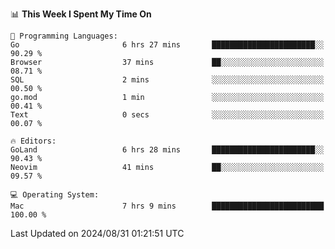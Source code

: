 <!--START_SECTION:waka-->
📊 **This Week I Spent My Time On** 

```text
💬 Programming Languages: 
Go                       6 hrs 27 mins       ███████████████████████░░   90.29 % 
Browser                  37 mins             ██░░░░░░░░░░░░░░░░░░░░░░░   08.71 % 
SQL                      2 mins              ░░░░░░░░░░░░░░░░░░░░░░░░░   00.50 % 
go.mod                   1 min               ░░░░░░░░░░░░░░░░░░░░░░░░░   00.41 % 
Text                     0 secs              ░░░░░░░░░░░░░░░░░░░░░░░░░   00.07 % 

🔥 Editors: 
GoLand                   6 hrs 28 mins       ███████████████████████░░   90.43 % 
Neovim                   41 mins             ██░░░░░░░░░░░░░░░░░░░░░░░   09.57 % 

💻 Operating System: 
Mac                      7 hrs 9 mins        █████████████████████████   100.00 % 
```


 Last Updated on 2024/08/31 01:21:51 UTC
<!--END_SECTION:waka-->

